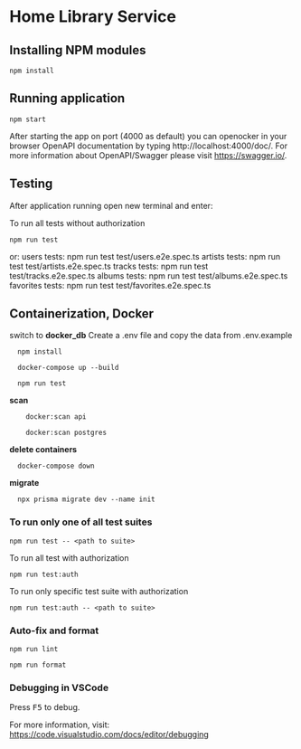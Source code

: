 # Home Library Service

## Installing NPM modules

```
npm install
```

## Running application

```
npm start
```

After starting the app on port (4000 as default) you can openocker
in your browser OpenAPI documentation by typing http://localhost:4000/doc/.
For more information about OpenAPI/Swagger please visit https://swagger.io/.

## Testing

After application running open new terminal and enter:

To run all tests without authorization

```
npm run test
```
or:
  users tests: npm run test test/users.e2e.spec.ts
  artists tests: npm run test test/artists.e2e.spec.ts
  tracks tests: npm run test test/tracks.e2e.spec.ts
  albums tests: npm run test test/albums.e2e.spec.ts
  favorites tests: npm run test test/favorites.e2e.spec.ts



##  Containerization, Docker

switch to __docker_db__
  Create a .env file and copy the data from .env.example

   ```
     npm install
  ```
  ```
    docker-compose up --build
  ```
  ```
    npm run test
  ```

**scan**
```
    docker:scan api
```
```
    docker:scan postgres
```

**delete containers**
```
  docker-compose down
```

**migrate**
```
  npx prisma migrate dev --name init
```



### To run only one of all test suites
```
npm run test -- <path to suite>
```

To run all test with authorization

```
npm run test:auth
```

To run only specific test suite with authorization

```
npm run test:auth -- <path to suite>
```

### Auto-fix and format

```
npm run lint
```

```
npm run format
```

### Debugging in VSCode

Press <kbd>F5</kbd> to debug.

For more information, visit: https://code.visualstudio.com/docs/editor/debugging
